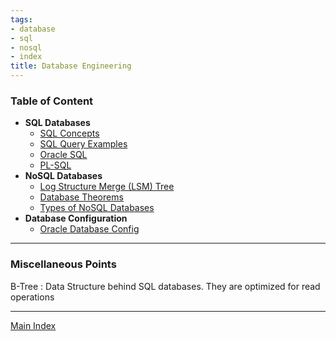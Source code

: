 ```yaml
---
tags:
- database
- sql
- nosql
- index
title: Database Engineering
---
```


### Table of Content

* **SQL Databases**
	* [SQL Concepts](sql/sql-concepts/sql-concepts.md)
	* [SQL Query Examples](sql/sql-query-examples/sql-query-examples.md)
	* [Oracle SQL](sql/oracle-sql/oracle-sql.md)
	* [PL-SQL](sql/pl-sql/pl-sql.md)
* **NoSQL Databases**
	* [Log Structure Merge (LSM) Tree](nosql/log-structure-merge-lsm-tree.md)
	* [Database Theorems](nosql/database-theorems.md)
	* [Types of NoSQL Databases](nosql/types-of-nosql-databases.md)
* **Database Configuration**
	* [Oracle Database Config](sql/oracle-database-config.md)

---

### Miscellaneous Points

B-Tree : Data Structure behind SQL databases. They are optimized for read operations

---

[Main Index](../index.md)